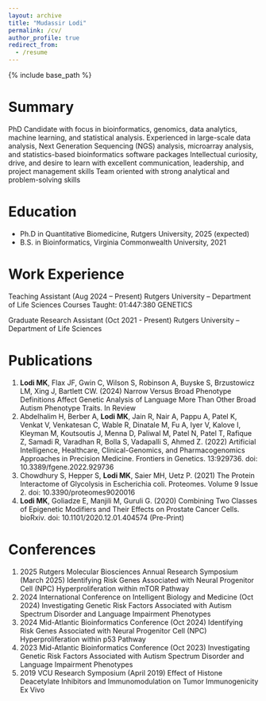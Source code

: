 ```yaml
---
layout: archive
title: "Mudassir Lodi"
permalink: /cv/
author_profile: true
redirect_from:
  - /resume
---
```


{% include base_path %}

Summary
======
PhD Candidate with focus in bioinformatics, genomics, data analytics, machine learning, and statistical analysis. 
Experienced in large-scale data analysis, Next Generation Sequencing (NGS) analysis, microarray analysis, and statistics-based bioinformatics software packages
Intellectual curiosity, drive, and desire to learn with excellent communication, leadership, and project management skills
Team oriented with strong analytical and problem-solving skills 

Education
======
* Ph.D in Quantitative Biomedicine, Rutgers University, 2025 (expected)
* B.S. in Bioinformatics, Virginia Commonwealth University, 2021

Work Experience
======
Teaching Assistant (Aug 2024 – Present)
Rutgers University – Department of Life Sciences
Courses Taught: 01:447:380 GENETICS

Graduate Research Assistant (Oct 2021 - Present)
Rutgers University – Department of Life Sciences		       				             			             

Publications
======
1. **Lodi MK**, Flax JF, Gwin C, Wilson S, Robinson A, Buyske S, Brzustowicz LM, Xing J, Bartlett CW. (2024) Narrow Versus Broad Phenotype Definitions Affect Genetic Analysis of Language More Than Other Broad Autism Phenotype Traits. 
In Review
2. Abdelhalim H, Berber A, **Lodi MK**, Jain R, Nair A, Pappu A, Patel K, Venkat V, Venkatesan C, Wable R, Dinatale M, Fu A, Iyer V, Kalove I, Kleyman M, Koutsoutis J, Menna D, Paliwal M, Patel N, Patel T, Rafique Z, Samadi R, Varadhan R, Bolla S, Vadapalli S, Ahmed Z. (2022) Artificial Intelligence, Healthcare, Clinical-Genomics, and Pharmacogenomics Approaches in Precision Medicine. Frontiers in Genetics. 13:929736. doi: 10.3389/fgene.2022.929736
3. Chowdhury S, Hepper S, **Lodi MK**, Saier MH, Uetz P. (2021) The Protein Interactome of Glycolysis in Escherichia coli. Proteomes. Volume 9 Issue 2. doi: 10.3390/proteomes9020016
4. **Lodi MK**, Goliadze E, Manjili M, Guruli G. (2020) Combining Two Classes of Epigenetic Modifiers and Their Effects on Prostate Cancer Cells. bioRxiv. doi: 10.1101/2020.12.01.404574 (Pre-Print)

Conferences
======
1. 2025 Rutgers Molecular Biosciences Annual Research Symposium (March 2025)
   Identifying Risk Genes Associated with Neural Progenitor Cell (NPC) Hyperproliferation within mTOR Pathway
2. 2024 International Conference on Intelligent Biology and Medicine (Oct 2024)
   Investigating Genetic Risk Factors Associated with Autism Spectrum Disorder and Language Impairment Phenotypes
3. 2024 Mid-Atlantic Bioinformatics Conference (Oct 2024)
   Identifying Risk Genes Associated with Neural Progenitor Cell (NPC) Hyperproliferation within p53 Pathway
4. 2023 Mid-Atlantic Bioinformatics Conference (Oct 2023)
   Investigating Genetic Risk Factors Associated with Autism Spectrum Disorder and Language Impairment Phenotypes
5. 2019 VCU Research Symposium (April 2019)
   Effect of Histone Deacetylate Inhibitors and Immunomodulation on Tumor Immunogenicity Ex Vivo 
